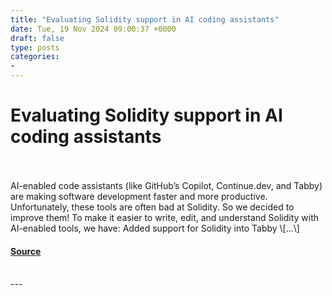 ```yaml
---
title: "Evaluating Solidity support in AI coding assistants"
date: Tue, 19 Nov 2024 09:00:37 +0000
draft: false
type: posts
categories: 
- 
---
```

# Evaluating Solidity support in AI coding assistants

<br/>

<br/>
AI-enabled code assistants (like GitHub’s Copilot, Continue.dev, and Tabby) are making software development faster and more productive. Unfortunately, these tools are often bad at Solidity. So we decided to improve them! To make it easier to write, edit, and understand Solidity with AI-enabled tools, we have: Added support for Solidity into Tabby \[…\]

#### [Source](https://blog.trailofbits.com/2024/11/19/evaluating-solidity-support-in-ai-coding-assistants/)

<br/>
---
